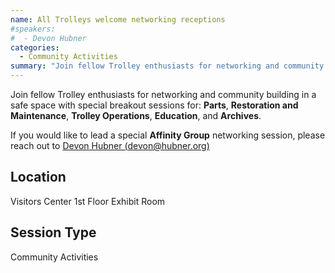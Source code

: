 ```yaml
---
name: All Trolleys welcome networking receptions
#speakers:
#  - Devon Hubner
categories:
  - Community Activities
summary: "Join fellow Trolley enthusiasts for networking and community building with breakout sessions for Parts, Restoration, Operations, Education, and Archives."
---
```


Join fellow Trolley enthusiasts for networking and community building in a safe space with special breakout sessions for: **Parts**, **Restoration and Maintenance**, **Trolley Operations**, **Education**, and **Archives**.

If you would like to lead a special **Affinity Group** networking session, please reach out to [Devon Hubner (devon@hubner.org)](mailto:devon@hubner.org)


## Location

Visitors Center 1st Floor Exhibit Room

## Session Type

Community Activities

